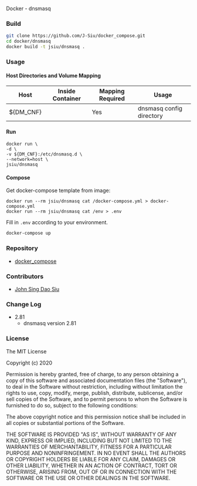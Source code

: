 Docker - dnsmasq

### Build

```sh
git clone https://github.com/J-Siu/docker_compose.git
cd docker/dnsmasq
docker build -t jsiu/dnsmasq .
```

### Usage

#### Host Directories and Volume Mapping

Host|Inside Container|Mapping Required|Usage
---|---|---|---
${DM_CNF}||Yes|dnsmasq config directory

#### Run

```docker
docker run \
-d \
-v ${DM_CNF}:/etc/dnsmasq.d \
--network=host \
jsiu/dnsmasq
```

#### Compose

Get docker-compose template from image:

```docker
docker run --rm jsiu/dnsmasq cat /docker-compose.yml > docker-compose.yml
docker run --rm jsiu/dnsmasq cat /env > .env
```

Fill in `.env` according to your environment.

```sh
docker-compose up
```

### Repository

- [docker_compose](https://github.com/J-Siu/docker_compose)

### Contributors

- [John Sing Dao Siu](https://github.com/J-Siu)

### Change Log

- 2.81
  - dnsmasq version 2.81

### License

The MIT License

Copyright (c) 2020

Permission is hereby granted, free of charge, to any person obtaining a copy of this software and associated documentation files (the "Software"), to deal in the Software without restriction, including without limitation the rights to use, copy, modify, merge, publish, distribute, sublicense, and/or sell copies of the Software, and to permit persons to whom the Software is furnished to do so, subject to the following conditions:

The above copyright notice and this permission notice shall be included in all copies or substantial portions of the Software.

THE SOFTWARE IS PROVIDED "AS IS", WITHOUT WARRANTY OF ANY KIND, EXPRESS OR IMPLIED, INCLUDING BUT NOT LIMITED TO THE WARRANTIES OF MERCHANTABILITY, FITNESS FOR A PARTICULAR PURPOSE AND NONINFRINGEMENT. IN NO EVENT SHALL THE AUTHORS OR COPYRIGHT HOLDERS BE LIABLE FOR ANY CLAIM, DAMAGES OR OTHER LIABILITY, WHETHER IN AN ACTION OF CONTRACT, TORT OR OTHERWISE, ARISING FROM, OUT OF OR IN CONNECTION WITH THE SOFTWARE OR THE USE OR OTHER DEALINGS IN THE SOFTWARE.
